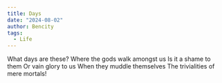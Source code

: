 ```yaml
---
title: Days
date: "2024-08-02"
author: Bencity
tags:
  - Life
---
```


What days are these?
Where the gods walk amongst us
Is it a shame to them
Or vain glory to us
When they muddle themselves
The trivialities of mere mortals!
